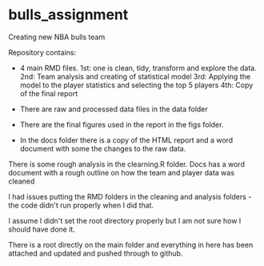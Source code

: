 # bulls_assignment
Creating new NBA bulls team

Repository contains:
- 4 main RMD files.
 1st: one is clean, tidy, transform and explore the data.
 2nd: Team analysis and creating of statistical model
 3rd: Applying the model to the player statistics and selecting the top 5 players
 4th: Copy of the final report
 
- There are raw and processed data files in the data folder
- There are the final figures used in the report in the figs folder. 
- In the docs folder there is a copy of the HTML report and a word document with some the changes to the raw data.

There is some rough analysis in the clearning.R folder. 
Docs has a word document with a rough outline on how the team and player data was cleaned

I had issues putting the RMD folders in the cleaning and analysis folders - the code didn't run properly when I did that. 

I assume I didn't set the root directory properly but I am not sure how I should have done it. 

There is a root directly on the main folder and everything in here has been attached and updated and pushed through to github.


